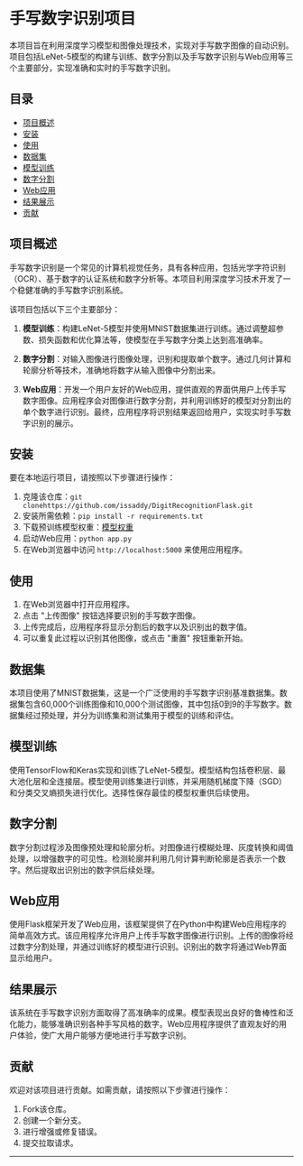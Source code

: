 # 手写数字识别项目

本项目旨在利用深度学习模型和图像处理技术，实现对手写数字图像的自动识别。项目包括LeNet-5模型的构建与训练、数字分割以及手写数字识别与Web应用等三个主要部分，实现准确和实时的手写数字识别。

## 目录

- [项目概述](#项目概述)
- [安装](#安装)
- [使用](#使用)
- [数据集](#数据集)
- [模型训练](#模型训练)
- [数字分割](#数字分割)
- [Web应用](#Web应用)
- [结果展示](#结果展示)
- [贡献](#贡献)

## 项目概述

手写数字识别是一个常见的计算机视觉任务，具有各种应用，包括光学字符识别（OCR）、基于数字的认证系统和数字分析等。本项目利用深度学习技术开发了一个稳健准确的手写数字识别系统。

该项目包括以下三个主要部分：

1. **模型训练**：构建LeNet-5模型并使用MNIST数据集进行训练。通过调整超参数、损失函数和优化算法等，使模型在手写数字分类上达到高准确率。

2. **数字分割**：对输入图像进行图像处理，识别和提取单个数字。通过几何计算和轮廓分析等技术，准确地将数字从输入图像中分割出来。

3. **Web应用**：开发一个用户友好的Web应用，提供直观的界面供用户上传手写数字图像。应用程序会对图像进行数字分割，并利用训练好的模型对分割出的单个数字进行识别。最终，应用程序将识别结果返回给用户，实现实时手写数字识别的展示。

## 安装

要在本地运行项目，请按照以下步骤进行操作：

1. 克隆该仓库：`git clonehttps://github.com/issaddy/DigitRecognitionFlask.git`
2. 安装所需依赖：`pip install -r requirements.txt`
3. 下载预训练模型权重：[模型权重](https://example.com/model_weights.h5)
4. 启动Web应用：`python app.py`
5. 在Web浏览器中访问 `http://localhost:5000` 来使用应用程序。

## 使用

1. 在Web浏览器中打开应用程序。
2. 点击 "上传图像" 按钮选择要识别的手写数字图像。
3. 上传完成后，应用程序将显示分割后的数字以及识别出的数字值。
4. 可以重复此过程以识别其他图像，或点击 "重置" 按钮重新开始。

## 数据集

本项目使用了MNIST数据集，这是一个广泛使用的手写数字识别基准数据集。数据集包含60,000个训练图像和10,000个测试图像，其中包括0到9的手写数字。数据集经过预处理，并分为训练集和测试集用于模型的训练和评估。

## 模型训练

使用TensorFlow和Keras实现和训练了LeNet-5模型。模型结构包括卷积层、最大池化层和全连接层。模型使用训练集进行训练，并采用随机梯度下降（SGD）和分类交叉熵损失进行优化。选择性保存最佳的模型权重供后续使用。

## 数字分割

数字分割过程涉及图像预处理和轮廓分析。对图像进行模糊处理、灰度转换和阈值处理，以增强数字的可见性。检测轮廓并利用几何计算判断轮廓是否表示一个数字。然后提取出识别出的数字供后续处理。

## Web应用

使用Flask框架开发了Web应用，该框架提供了在Python中构建Web应用程序的简单高效方式。该应用程序允许用户上传手写数字图像进行识别。上传的图像将经过数字分割处理，并通过训练好的模型进行识别。识别出的数字将通过Web界面显示给用户。

## 结果展示

该系统在手写数字识别方面取得了高准确率的成果。模型表现出良好的鲁棒性和泛化能力，能够准确识别各种手写风格的数字。Web应用程序提供了直观友好的用户体验，使广大用户能够方便地进行手写数字识别。

## 贡献

欢迎对该项目进行贡献。如需贡献，请按照以下步骤进行操作：

1. Fork该仓库。
2. 创建一个新分支。
3. 进行增强或修复错误。
4. 提交拉取请求。

---